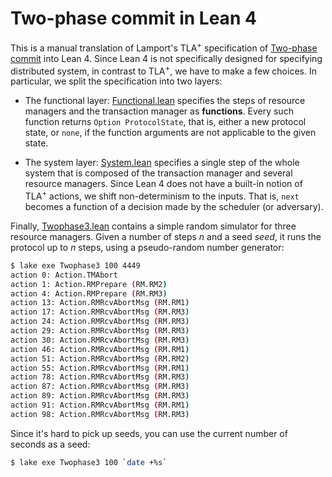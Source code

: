 # Two-phase commit in Lean 4

This is a manual translation of Lamport's TLA<sup>+</sup> specification of
[Two-phase commit][] into Lean 4. Since Lean 4 is not specifically designed for
specifying distributed system, in contrast to TLA<sup>+</sup>, we have to make
a few choices. In particular, we split the specification into two layers:

 - The functional layer: [Functional.lean][] specifies the steps of resource
 managers and the transaction manager as **functions**. Every such function
 returns `Option ProtocolState`, that is, either a new protocol state, or
 `none`, if the function arguments are not applicable to the given state.
 
 - The system layer: [System.lean][] specifies a single step of the whole system
 that is composed of the transaction manager and several resource managers.
 Since Lean 4 does not have a built-in notion of TLA<sup>+</sup> actions, we
 shift non-determinism to the inputs. That is, `next` becomes a function of a
 decision made by the scheduler (or adversary).

Finally, [Twophase3.lean][] contains a simple random simulator for three
resource managers. Given a number of steps $n$ and a seed $seed$, it runs the
protocol up to $n$ steps, using a pseudo-random number generator:

```sh
$ lake exe Twophase3 100 4449
action 0: Action.TMAbort
action 1: Action.RMPrepare (RM.RM2)
action 4: Action.RMPrepare (RM.RM3)
action 13: Action.RMRcvAbortMsg (RM.RM1)
action 17: Action.RMRcvAbortMsg (RM.RM3)
action 24: Action.RMRcvAbortMsg (RM.RM3)
action 29: Action.RMRcvAbortMsg (RM.RM3)
action 30: Action.RMRcvAbortMsg (RM.RM3)
action 46: Action.RMRcvAbortMsg (RM.RM1)
action 51: Action.RMRcvAbortMsg (RM.RM2)
action 55: Action.RMRcvAbortMsg (RM.RM1)
action 78: Action.RMRcvAbortMsg (RM.RM3)
action 87: Action.RMRcvAbortMsg (RM.RM3)
action 89: Action.RMRcvAbortMsg (RM.RM3)
action 91: Action.RMRcvAbortMsg (RM.RM1)
action 98: Action.RMRcvAbortMsg (RM.RM3)
```

Since it's hard to pick up seeds, you can use the current number of seconds as a
seed:

```sh
$ lake exe Twophase3 100 `date +%s`
```

[Two-phase commit]: https://github.com/tlaplus/Examples/blob/master/specifications/transaction_commit/TwoPhase.tla
[Functional.lean]: ./Twophase/Functional.lean
[System.lean]: ./Twophase/System.lean
[Twophase3.lean]: ./Twophase3.lean